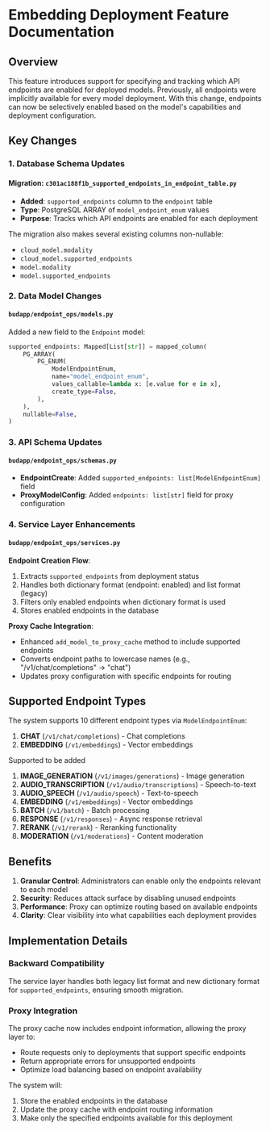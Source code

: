 # Embedding Deployment Feature Documentation

## Overview

This feature introduces support for specifying and tracking which API endpoints are enabled for deployed models. Previously, all endpoints were implicitly available for every model deployment. With this change, endpoints can now be selectively enabled based on the model's capabilities and deployment configuration.

## Key Changes

### 1. Database Schema Updates

#### Migration: `c301ac188f1b_supported_endpoints_in_endpoint_table.py`
- **Added**: `supported_endpoints` column to the `endpoint` table
- **Type**: PostgreSQL ARRAY of `model_endpoint_enum` values
- **Purpose**: Tracks which API endpoints are enabled for each deployment

The migration also makes several existing columns non-nullable:
- `cloud_model.modality`
- `cloud_model.supported_endpoints`
- `model.modality`
- `model.supported_endpoints`

### 2. Data Model Changes

#### `budapp/endpoint_ops/models.py`
Added a new field to the `Endpoint` model:
```python
supported_endpoints: Mapped[List[str]] = mapped_column(
    PG_ARRAY(
        PG_ENUM(
            ModelEndpointEnum,
            name="model_endpoint_enum",
            values_callable=lambda x: [e.value for e in x],
            create_type=False,
        ),
    ),
    nullable=False,
)
```

### 3. API Schema Updates

#### `budapp/endpoint_ops/schemas.py`
- **EndpointCreate**: Added `supported_endpoints: list[ModelEndpointEnum]` field
- **ProxyModelConfig**: Added `endpoints: list[str]` field for proxy configuration

### 4. Service Layer Enhancements

#### `budapp/endpoint_ops/services.py`

**Endpoint Creation Flow**:
1. Extracts `supported_endpoints` from deployment status
2. Handles both dictionary format (endpoint: enabled) and list format (legacy)
3. Filters only enabled endpoints when dictionary format is used
4. Stores enabled endpoints in the database

**Proxy Cache Integration**:
- Enhanced `add_model_to_proxy_cache` method to include supported endpoints
- Converts endpoint paths to lowercase names (e.g., "/v1/chat/completions" → "chat")
- Updates proxy configuration with specific endpoints for routing

## Supported Endpoint Types

The system supports 10 different endpoint types via `ModelEndpointEnum`:

1. **CHAT** (`/v1/chat/completions`) - Chat completions
2. **EMBEDDING** (`/v1/embeddings`) - Vector embeddings

Supported to be added

1. **IMAGE_GENERATION** (`/v1/images/generations`) - Image generation
2. **AUDIO_TRANSCRIPTION** (`/v1/audio/transcriptions`) - Speech-to-text
3. **AUDIO_SPEECH** (`/v1/audio/speech`) - Text-to-speech
4. **EMBEDDING** (`/v1/embeddings`) - Vector embeddings
5. **BATCH** (`/v1/batch`) - Batch processing
6. **RESPONSE** (`/v1/responses`) - Async response retrieval
7. **RERANK** (`/v1/rerank`) - Reranking functionality
8. **MODERATION** (`/v1/moderations`) - Content moderation

## Benefits

1. **Granular Control**: Administrators can enable only the endpoints relevant to each model
2. **Security**: Reduces attack surface by disabling unused endpoints
3. **Performance**: Proxy can optimize routing based on available endpoints
4. **Clarity**: Clear visibility into what capabilities each deployment provides

## Implementation Details

### Backward Compatibility
The service layer handles both legacy list format and new dictionary format for `supported_endpoints`, ensuring smooth migration.

### Proxy Integration
The proxy cache now includes endpoint information, allowing the proxy layer to:
- Route requests only to deployments that support specific endpoints
- Return appropriate errors for unsupported endpoints
- Optimize load balancing based on endpoint availability


The system will:
1. Store the enabled endpoints in the database
2. Update the proxy cache with endpoint routing information
3. Make only the specified endpoints available for this deployment
